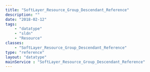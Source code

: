 ```yaml
---
title: "SoftLayer_Resource_Group_Descendant_Reference"
description: ""
date: "2018-02-12"
tags:
    - "datatype"
    - "sldn"
    - "Resource"
classes:
    - "SoftLayer_Resource_Group_Descendant_Reference"
type: "reference"
layout: "datatype"
mainService : "SoftLayer_Resource_Group_Descendant_Reference"
---
```

